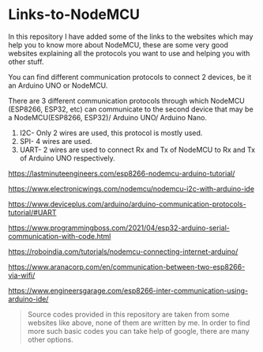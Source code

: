 # Links-to-NodeMCU

In this repository I have added some of the links to the websites which may help you to know more about NodeMCU, these are some very good websites explaining all the protocols you want to use and helping you with other stuff.

You can find different communication protocols to connect 2 devices, be it an Arduino UNO or NodeMCU.

There are 3 different communication protocols through which NodeMCU (ESP8266, ESP32, etc) can communicate to the second device that may be a NodeMCU(ESP8266, ESP32)/ Arduino UNO/ Arduino Nano.
1. I2C- Only 2 wires are used, this protocol is mostly used.
2. SPI- 4 wires are used.
3. UART- 2 wires are used to connect Rx and Tx of NodeMCU to Rx and Tx of Arduino UNO respectively.

https://lastminuteengineers.com/esp8266-nodemcu-arduino-tutorial/

https://www.electronicwings.com/nodemcu/nodemcu-i2c-with-arduino-ide

https://www.deviceplus.com/arduino/arduino-communication-protocols-tutorial/#UART

https://www.programmingboss.com/2021/04/esp32-arduino-serial-communication-with-code.html

https://roboindia.com/tutorials/nodemcu-connecting-internet-arduino/

https://www.aranacorp.com/en/communication-between-two-esp8266-via-wifi/

https://www.engineersgarage.com/esp8266-inter-communication-using-arduino-ide/

>Source codes provided in this repository are taken from some websites like above, none of them are written by me. In order to find more such basic codes you can take help of google, there are many other options.
